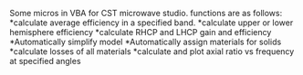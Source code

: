 Some micros in VBA for CST microwave studio.
functions are as follows:
*calculate average efficiency in a specified band.
*calculate upper or lower hemisphere efficiency 
*calculate RHCP and LHCP gain and efficiency
*Automatically simplify model
*Automatically assign materials for solids
*calculate losses of all materials
*calculate and plot axial ratio vs frequency at specified angles
